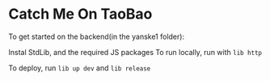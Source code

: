 # Catch Me On TaoBao

To get started on the backend(in the yanske1 folder):

Instal StdLib, and the required JS packages
To run locally, run with `lib http`

To deploy, run `lib up dev` and `lib release`

